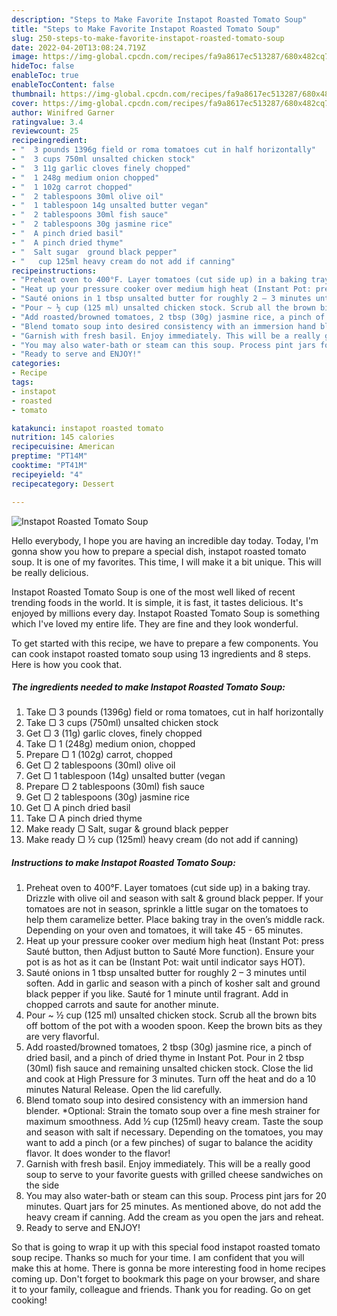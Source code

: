 ```yaml
---
description: "Steps to Make Favorite Instapot Roasted Tomato Soup"
title: "Steps to Make Favorite Instapot Roasted Tomato Soup"
slug: 250-steps-to-make-favorite-instapot-roasted-tomato-soup
date: 2022-04-20T13:08:24.719Z
image: https://img-global.cpcdn.com/recipes/fa9a8617ec513287/680x482cq70/instapot-roasted-tomato-soup-recipe-main-photo.jpg
hideToc: false
enableToc: true
enableTocContent: false
thumbnail: https://img-global.cpcdn.com/recipes/fa9a8617ec513287/680x482cq70/instapot-roasted-tomato-soup-recipe-main-photo.jpg
cover: https://img-global.cpcdn.com/recipes/fa9a8617ec513287/680x482cq70/instapot-roasted-tomato-soup-recipe-main-photo.jpg
author: Winifred Garner
ratingvalue: 3.4
reviewcount: 25
recipeingredient:
- "  3 pounds 1396g field or roma tomatoes cut in half horizontally"
- "  3 cups 750ml unsalted chicken stock"
- "  3 11g garlic cloves finely chopped"
- "  1 248g medium onion chopped"
- "  1 102g carrot chopped"
- "  2 tablespoons 30ml olive oil"
- "  1 tablespoon 14g unsalted butter vegan"
- "  2 tablespoons 30ml fish sauce"
- "  2 tablespoons 30g jasmine rice"
- "  A pinch dried basil"
- "  A pinch dried thyme"
- "  Salt sugar  ground black pepper"
- "   cup 125ml heavy cream do not add if canning"
recipeinstructions:
- "Preheat oven to 400°F. Layer tomatoes (cut side up) in a baking tray. Drizzle with olive oil and season with salt &amp; ground black pepper. If your tomatoes are not in season, sprinkle a little sugar on the tomatoes to help them caramelize better. Place baking tray in the oven’s middle rack. Depending on your oven and tomatoes, it will take 45 - 65 minutes."
- "Heat up your pressure cooker over medium high heat (Instant Pot: press Sauté button, then Adjust button to Sauté More function). Ensure your pot is as hot as it can be (Instant Pot: wait until indicator says HOT)."
- "Sauté onions in 1 tbsp unsalted butter for roughly 2 – 3 minutes until soften. Add in garlic and season with a pinch of kosher salt and ground black pepper if you like. Sauté for 1 minute until fragrant. Add in chopped carrots and saute for another minute."
- "Pour ~ ½ cup (125 ml) unsalted chicken stock. Scrub all the brown bits off bottom of the pot with a wooden spoon. Keep the brown bits as they are very flavorful."
- "Add roasted/browned tomatoes, 2 tbsp (30g) jasmine rice, a pinch of dried basil, and a pinch of dried thyme in Instant Pot. Pour in 2 tbsp (30ml) fish sauce and remaining unsalted chicken stock. Close the lid and cook at High Pressure for 3 minutes. Turn off the heat and do a 10 minutes Natural Release. Open the lid carefully."
- "Blend tomato soup into desired consistency with an immersion hand blender. *Optional: Strain the tomato soup over a fine mesh strainer for maximum smoothness. Add ½ cup (125ml) heavy cream. Taste the soup and season with salt if necessary. Depending on the tomatoes, you may want to add a pinch (or a few pinches) of sugar to balance the acidity flavor. It does wonder to the flavor!"
- "Garnish with fresh basil. Enjoy immediately. This will be a really good soup to serve to your favorite guests with grilled cheese sandwiches on the side"
- "You may also water-bath or steam can this soup. Process pint jars for 20 minutes. Quart jars for 25 minutes. As mentioned above, do not add the heavy cream if canning. Add the cream as you open the jars and reheat."
- "Ready to serve and ENJOY!"
categories:
- Recipe
tags:
- instapot
- roasted
- tomato

katakunci: instapot roasted tomato 
nutrition: 145 calories
recipecuisine: American
preptime: "PT14M"
cooktime: "PT41M"
recipeyield: "4"
recipecategory: Dessert

---
```



![Instapot Roasted Tomato Soup](https://img-global.cpcdn.com/recipes/fa9a8617ec513287/680x482cq70/instapot-roasted-tomato-soup-recipe-main-photo.jpg)

Hello everybody, I hope you are having an incredible day today. Today, I'm gonna show you how to prepare a special dish, instapot roasted tomato soup. It is one of my favorites. This time, I will make it a bit unique. This will be really delicious.



Instapot Roasted Tomato Soup is one of the most well liked of recent trending foods in the world. It is simple, it is fast, it tastes delicious. It's enjoyed by millions every day. Instapot Roasted Tomato Soup is something which I've loved my entire life. They are fine and they look wonderful.


To get started with this recipe, we have to prepare a few components. You can cook instapot roasted tomato soup using 13 ingredients and 8 steps. Here is how you cook that.

<!--inarticleads1-->

##### The ingredients needed to make Instapot Roasted Tomato Soup:

1. Take  ▢ 3 pounds (1396g) field or roma tomatoes, cut in half horizontally
1. Take  ▢ 3 cups (750ml) unsalted chicken stock
1. Get  ▢ 3 (11g) garlic cloves, finely chopped
1. Take  ▢ 1 (248g) medium onion, chopped
1. Prepare  ▢ 1 (102g) carrot, chopped
1. Get  ▢ 2 tablespoons (30ml) olive oil
1. Get  ▢ 1 tablespoon (14g) unsalted butter (vegan
1. Prepare  ▢ 2 tablespoons (30ml) fish sauce
1. Get  ▢ 2 tablespoons (30g) jasmine rice
1. Get  ▢ A pinch dried basil
1. Take  ▢ A pinch dried thyme
1. Make ready  ▢ Salt, sugar &amp; ground black pepper
1. Make ready  ▢ ½ cup (125ml) heavy cream (do not add if canning)




<!--inarticleads2-->

##### Instructions to make Instapot Roasted Tomato Soup:

1. Preheat oven to 400°F. Layer tomatoes (cut side up) in a baking tray. Drizzle with olive oil and season with salt &amp; ground black pepper. If your tomatoes are not in season, sprinkle a little sugar on the tomatoes to help them caramelize better. Place baking tray in the oven’s middle rack. Depending on your oven and tomatoes, it will take 45 - 65 minutes.
1. Heat up your pressure cooker over medium high heat (Instant Pot: press Sauté button, then Adjust button to Sauté More function). Ensure your pot is as hot as it can be (Instant Pot: wait until indicator says HOT).
1. Sauté onions in 1 tbsp unsalted butter for roughly 2 – 3 minutes until soften. Add in garlic and season with a pinch of kosher salt and ground black pepper if you like. Sauté for 1 minute until fragrant. Add in chopped carrots and saute for another minute.
1. Pour ~ ½ cup (125 ml) unsalted chicken stock. Scrub all the brown bits off bottom of the pot with a wooden spoon. Keep the brown bits as they are very flavorful.
1. Add roasted/browned tomatoes, 2 tbsp (30g) jasmine rice, a pinch of dried basil, and a pinch of dried thyme in Instant Pot. Pour in 2 tbsp (30ml) fish sauce and remaining unsalted chicken stock. Close the lid and cook at High Pressure for 3 minutes. Turn off the heat and do a 10 minutes Natural Release. Open the lid carefully.
1. Blend tomato soup into desired consistency with an immersion hand blender. *Optional: Strain the tomato soup over a fine mesh strainer for maximum smoothness. Add ½ cup (125ml) heavy cream. Taste the soup and season with salt if necessary. Depending on the tomatoes, you may want to add a pinch (or a few pinches) of sugar to balance the acidity flavor. It does wonder to the flavor!
1. Garnish with fresh basil. Enjoy immediately. This will be a really good soup to serve to your favorite guests with grilled cheese sandwiches on the side
1. You may also water-bath or steam can this soup. Process pint jars for 20 minutes. Quart jars for 25 minutes. As mentioned above, do not add the heavy cream if canning. Add the cream as you open the jars and reheat.
1. Ready to serve and ENJOY!



So that is going to wrap it up with this special food instapot roasted tomato soup recipe. Thanks so much for your time. I am confident that you will make this at home. There is gonna be more interesting food in home recipes coming up. Don't forget to bookmark this page on your browser, and share it to your family, colleague and friends. Thank you for reading. Go on get cooking!
